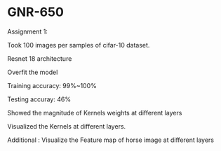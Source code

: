 # GNR-650

Assignment 1:

Took 100 images per samples of cifar-10 dataset.

Resnet 18 architecture

Overfit the model

Training accuracy: 99%~100%

Testing accuray: 46%

Showed the magnitude of Kernels weights at different layers

Visualized the Kernels at different layers.

Additional : Visualize the Feature map of horse image at different layers


